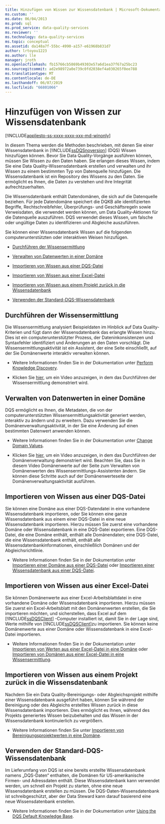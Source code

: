 ```yaml
---
title: Hinzufügen von Wissen zur Wissensdatenbank | Microsoft-Dokumentation
ms.custom: ''
ms.date: 06/04/2013
ms.prod: sql
ms.prod_service: data-quality-services
ms.reviewer: ''
ms.technology: data-quality-services
ms.topic: conceptual
ms.assetid: da148a7f-55bc-4990-a157-e61968b831d7
author: lrtoyou1223
ms.author: lle
manager: jroth
ms.openlocfilehash: fb15766cb5869b49303e57a6d1ea37f67a25bc23
ms.sourcegitcommit: ad2e98972a0e739c0fd2038ef4a030265f0ee788
ms.translationtype: MT
ms.contentlocale: de-DE
ms.lasthandoff: 06/07/2019
ms.locfileid: "66801066"
---
```

# <a name="adding-knowledge-to-a-knowledge-base"></a>Hinzufügen von Wissen zur Wissensdatenbank

[!INCLUDE[appliesto-ss-xxxx-xxxx-xxx-md-winonly](../includes/appliesto-ss-xxxx-xxxx-xxx-md-winonly.md)]

  In diesem Thema werden die Methoden beschrieben, mit denen Sie einer Wissensdatenbank in [!INCLUDE[ssDQSnoversion](../includes/ssdqsnoversion-md.md)] (DQS) Wissen hinzufügen können. Bevor Sie Data Quality-Vorgänge ausführen können, müssen Sie Wissen zu den Daten haben. Sie erlangen dieses Wissen, indem Sie eine Data Quality-Wissensdatenbank erstellen und verwalten und ihr Wissen zu einem bestimmten Typ von Datenquelle hinzufügen. Die Wissensdatenbank ist ein Repository des Wissens zu den Daten. Sie ermöglicht es Ihnen, die Daten zu verstehen und ihre Integrität aufrechtzuerhalten.  
  
 Die Wissensdatenbank enthält Datendomänen, die sich auf die Datenquelle beziehen. Für jede Datendomäne speichert die DQKB alle identifizierten Begriffe, Rechtschreibfehler, Überprüfungs- und Geschäftsregeln sowie Verweisdaten, die verwendet werden können, um Data Quality-Aktionen für die Datenquelle auszuführen. DQS verwendet dieses Wissen, um falsche oder ungültige Daten zu identifizieren und Abgleiche auszuführen.  
  
 Sie können einer Wissensdatenbank Wissen auf die folgenden computerunterstützten oder interaktiven Weisen hinzufügen.  
  
-   [Durchführen der Wissensermittlung](#Discovery)  
  
-   [Verwalten von Datenwerten in einer Domäne](#ManageDomain)  
  
-   [Importieren von Wissen aus einer DQS-Datei](#DQSFile)  
  
-   [Importieren von Wissen aus einer Excel-Datei](#Excel)  
  
-   [Importieren von Wissen aus einem Projekt zurück in die Wissensdatenbank](#Project)  
  
-   [Verwenden der Standard-DQS-Wissensdatenbank](#Default)  
  
##  <a name="Discovery"></a> Durchführen der Wissensermittlung  
 Die Wissensermittlung analysiert Beispieldaten im Hinblick auf Data Quality-Kriterien und fügt dann der Wissensdatenbank das erlangte Wissen hinzu. Dies ist ein computerunterstützter Prozess, der Dateninkonsistenzen und Syntaxfehler identifiziert und Änderungen an den Daten vorschlägt. Die Wissensermittlungsaktivität ist ein Assistent, der eine Seite einschließt, auf der Sie Domänenwerte interaktiv verwalten können.  
  
-   Weitere Informationen finden Sie in der Dokumentation unter [Perform Knowledge Discovery](../data-quality-services/perform-knowledge-discovery.md).  
  
-   Klicken Sie [hier](https://msdn.microsoft.com/sqlserver/hh323825.aspx), um ein Video anzuzeigen, in dem das Durchführen der Wissensermittlung demonstriert wird.  
  
##  <a name="ManageDomain"></a> Verwalten von Datenwerten in einer Domäne  
 DQS ermöglicht es Ihnen, die Metadaten, die von der computerunterstützten Wissensermittlungsaktivität generiert werden, interaktiv zu ändern und zu erweitern. Dazu verwenden Sie die Domänenverwaltungsaktivität, in der Sie eine Änderung auf einen bestimmten Datenwert anwenden können.  
  
-   Weitere Informationen finden Sie in der Dokumentation unter [Change Domain Values](../data-quality-services/change-domain-values.md).  
  
-   Klicken Sie [hier](https://msdn.microsoft.com/sqlserver/hh323825.aspx), um ein Video anzuzeigen, in dem das Durchführen der Domänenverwaltung demonstriert wird. Beachten Sie, dass Sie in diesem Video Domänenwerte auf der Seite zum Verwalten von Domänenwerten des Wissensermittlungs-Assistenten ändern. Sie können diese Schritte auch auf der Domänenwerteseite der Domänenverwaltungsaktivität ausführen.  
  
##  <a name="DQSFile"></a> Importieren von Wissen aus einer DQS-Datei  
 Sie können eine Domäne aus einer DQS-Datendatei in eine vorhandene Wissensdatenbank importieren, oder Sie können eine ganze Wissensdatenbank aus einem einer DQS-Datei in eine neue Wissensdatenbank importieren. Hierzu müssen Sie zuerst eine vorhandene Domäne oder Wissensdatenbank in eine DQS-Datei exportieren. Eine DQS-Datei, die eine Domäne enthält, enthält alle Domänendaten; eine DQS-Datei, die eine Wissensdatenbank enthält, enthält alle Wissensdatenbankinformationen, einschließlich Domänen und der Abgleichsrichtlinie.  
  
-   Weitere Informationen finden Sie in der Dokumentation unter [Importieren einer Domäne aus einer DQS-Datei](../data-quality-services/import-a-domain-from-a-dqs-file.md) oder [Importieren einer Wissensdatenbank aus einer DQS-Datei](../data-quality-services/import-a-knowledge-base-from-a-dqs-file.md).  
  
##  <a name="Excel"></a> Importieren von Wissen aus einer Excel-Datei  
 Sie können Domänenwerte aus einer Excel-Arbeitsblattdatei in eine vorhandene Domäne oder Wissensdatenbank importieren. Hierzu müssen Sie zuerst ein Excel-Arbeitsblatt mit den Domänenwerten erstellen, die Sie importieren möchten, und sicherstellen, dass Excel auf dem [!INCLUDE[ssDQSClient](../includes/ssdqsclient-md.md)] -Computer installiert ist, damit Sie in der Lage sind, Werte mithilfe von [!INCLUDE[ssDQSClient](../includes/ssdqsclient-md.md)]zu importieren. Sie können keine Domänenwerte aus einer Domäne oder Wissensdatenbank in eine Excel-Datei importieren.  
  
-   Weitere Informationen finden Sie in der Dokumentation unter [Importieren von Werten aus einer Excel-Datei in eine Domäne](../data-quality-services/import-values-from-an-excel-file-into-a-domain.md) oder [Importieren von Domänen aus einer Excel-Datei in eine Wissensermittlung](../data-quality-services/import-domains-from-an-excel-file-in-knowledge-discovery.md).  
  
##  <a name="Project"></a> Importieren von Wissen aus einem Projekt zurück in die Wissensdatenbank  
 Nachdem Sie ein Data Quality-Bereinigungs- oder Abgleichsprojekt mithilfe einer Wissensdatenbank ausgeführt haben, können Sie während der Bereinigung oder des Abgleichs erstelltes Wissen zurück in diese Wissensdatenbank importieren. Dies ermöglicht es Ihnen, während des Projekts generiertes Wissen beizubehalten und das Wissen in der Wissensdatenbank kontinuierlich zu vergrößern.  
  
-   Weitere Informationen finden Sie unter [Importieren von Bereinigungsprojektwerten in eine Domäne](../data-quality-services/import-cleansing-project-values-into-a-domain.md).  
  
##  <a name="Default"></a> Verwenden der Standard-DQS-Wissensdatenbank  
 Im Lieferumfang von DQS ist eine bereits erstellte Wissensdatenbank namens „DQS-Daten“ enthalten, die Domänen für US-amerikanische Firmen- und Adressdaten enthält. Diese Wissensdatenbank kann verwendet werden, um schnell ein Projekt zu starten, ohne eine neue Wissensdatenbank erstellen zu müssen. Die DQS-Daten-Wissensdatenbank ist schreibgeschützt, aber der Data Steward kann darauf basierend eine neue Wissensdatenbank erstellen.  
  
-   Weitere Informationen finden Sie in der Dokumentation unter [Using the DQS Default Knowledge Base](../data-quality-services/using-the-dqs-default-knowledge-base.md).  
  
  
